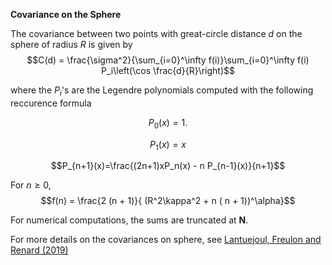 **Covariance on the Sphere**

The covariance between two points with great-circle distance $d$  on the sphere of radius $R$ is given by
$$C(d) = \frac{\sigma^2}{\sum_{i=0}^\infty f(i)}\sum_{i=0}^\infty f(i) P_i\left(\cos \frac{d}{R}\right)$$

where the $P_i$'s  are the Legendre polynomials computed with the following reccurence formula

$$P_0(x) = 1.$$

$$P_1(x) = x$$

$$P_{n+1}(x)=\frac{(2n+1)xP_n(x) - n P_{n-1}(x)}{n+1}$$

For $n\geq 0$, $$f(n) = \frac{2 (n + 1)}{ (R^2\kappa^2 + n ( n + 1))^\alpha}$$

For numerical computations, the sums are truncated at **N**.

For more details on the covariances on sphere, see 
[Lantuejoul, Freulon and Renard (2019)](https://link.springer.com/content/pdf/10.1007/s11004-019-09799-4.pdf)
